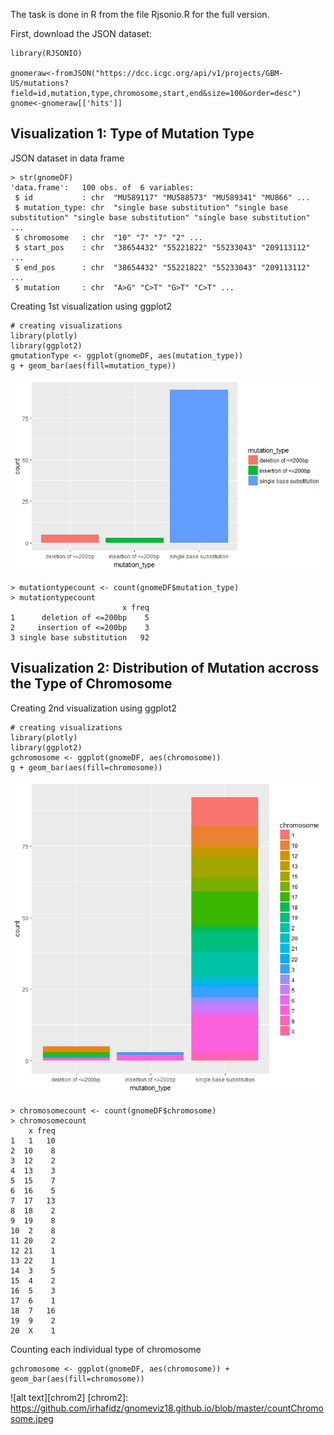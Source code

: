 The task is done in R from the file Rjsonio.R for the full version.

First, download the JSON dataset:
```
library(RJSONIO)

gnomeraw<-fromJSON("https://dcc.icgc.org/api/v1/projects/GBM-US/mutations?field=id,mutation,type,chromosome,start,end&size=100&order=desc")
gnome<-gnomeraw[['hits']]
```

## Visualization 1: Type of Mutation Type

JSON dataset in data frame  
```
> str(gnomeDF)
'data.frame':	100 obs. of  6 variables:
 $ id           : chr  "MU589117" "MU588573" "MU589341" "MU866" ...
 $ mutation_type: chr  "single base substitution" "single base substitution" "single base substitution" "single base substitution" ...
 $ chromosome   : chr  "10" "7" "7" "2" ...
 $ start_pos    : chr  "38654432" "55221822" "55233043" "209113112" ...
 $ end_pos      : chr  "38654432" "55221822" "55233043" "209113112" ...
 $ mutation     : chr  "A>G" "C>T" "G>T" "C>T" ...
```

Creating 1st visualization using ggplot2
```
# creating visualizations
library(plotly)
library(ggplot2)
gmutationType <- ggplot(gnomeDF, aes(mutation_type))
g + geom_bar(aes(fill=mutation_type))
```

![alt text][logo]

[logo]: https://github.com/irhafidz/gnomeviz18.github.io/blob/master/mutationType.jpeg "The Type of Mutation"

```
> mutationtypecount <- count(gnomeDF$mutation_type)
> mutationtypecount
                         x freq
1      deletion of <=200bp    5
2     insertion of <=200bp    3
3 single base substitution   92
```


## Visualization 2: Distribution of Mutation accross the Type of Chromosome

Creating 2nd visualization using ggplot2
```
# creating visualizations
library(plotly)
library(ggplot2)
gchromosome <- ggplot(gnomeDF, aes(chromosome))
g + geom_bar(aes(fill=chromosome))
```

![alt text][chrom]

[chrom]: https://github.com/irhafidz/gnomeviz18.github.io/blob/master/TypeChromosome.jpeg "Distribution of Mutation accross the Type of Chromosome"

```
> chromosomecount <- count(gnomeDF$chromosome)
> chromosomecount
    x freq
1   1   10
2  10    8
3  12    2
4  13    3
5  15    7
6  16    5
7  17   13
8  18    2
9  19    8
10  2    8
11 20    2
12 21    1
13 22    1
14  3    5
15  4    2
16  5    3
17  6    1
18  7   16
19  9    2
20  X    1
```
Counting each individual type of chromosome

```
gchromosome <- ggplot(gnomeDF, aes(chromosome)) + geom_bar(aes(fill=chromosome))
```
![alt text][chrom2]
[chrom2]: https://github.com/irhafidz/gnomeviz18.github.io/blob/master/countChromosome.jpeg
